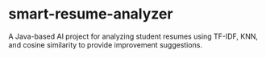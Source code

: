 # smart-resume-analyzer
A Java-based AI project for analyzing student resumes using TF-IDF, KNN, and cosine similarity to provide improvement suggestions.
